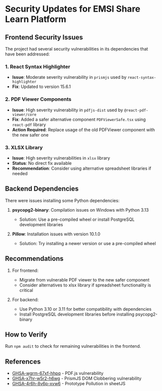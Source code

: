 # Security Updates for EMSI Share Learn Platform

## Frontend Security Issues

The project had several security vulnerabilities in its dependencies that have been addressed:

### 1. React Syntax Highlighter
- **Issue**: Moderate severity vulnerability in `prismjs` used by `react-syntax-highlighter`
- **Fix**: Updated to version 15.6.1

### 2. PDF Viewer Components
- **Issue**: High severity vulnerability in `pdfjs-dist` used by `@react-pdf-viewer/core`
- **Fix**: Added a safer alternative component `PDFViewerSafe.tsx` using `react-pdf` library
- **Action Required**: Replace usage of the old PDFViewer component with the new safer one

### 3. XLSX Library
- **Issue**: High severity vulnerabilities in `xlsx` library
- **Status**: No direct fix available
- **Recommendation**: Consider using alternative spreadsheet libraries if needed

## Backend Dependencies

There were issues installing some Python dependencies:

1. **psycopg2-binary**: Compilation issues on Windows with Python 3.13
   - Solution: Use a pre-compiled wheel or install PostgreSQL development libraries

2. **Pillow**: Installation issues with version 10.1.0
   - Solution: Try installing a newer version or use a pre-compiled wheel

## Recommendations

1. For frontend:
   - Migrate from vulnerable PDF viewer to the new safer component
   - Consider alternatives to xlsx library if spreadsheet functionality is critical

2. For backend:
   - Use Python 3.10 or 3.11 for better compatibility with dependencies
   - Install PostgreSQL development libraries before installing psycopg2-binary

## How to Verify

Run `npm audit` to check for remaining vulnerabilities in the frontend.

## References

- [GHSA-wgrm-67xf-hhpq](https://github.com/advisories/GHSA-wgrm-67xf-hhpq) - PDF.js vulnerability
- [GHSA-x7hr-w5r2-h6wg](https://github.com/advisories/GHSA-x7hr-w5r2-h6wg) - PrismJS DOM Clobbering vulnerability
- [GHSA-4r6h-8v6p-xvw6](https://github.com/advisories/GHSA-4r6h-8v6p-xvw6) - Prototype Pollution in sheetJS